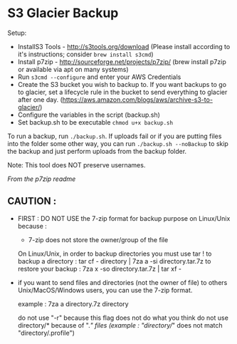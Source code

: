 # S3 Glacier Backup

Setup:
* InstallS3 Tools - http://s3tools.org/download (Please install according to it's instructions;
  consider `brew install s3cmd`)
* Install p7zip - http://sourceforge.net/projects/p7zip/ (brew install p7zip or available via apt on many systems)
* Run `s3cmd --configure` and enter your AWS Credentials
* Create the S3 bucket you wish to backup to.  If you want backups to go to glacier, set a lifecycle rule in the bucket
  to send everything to glacier after one day. (https://aws.amazon.com/blogs/aws/archive-s3-to-glacier/)
* Configure the variables in the script (backup.sh)
* Set backup.sh to be executable `chmod u+x backup.sh`

To run a backup, run `./backup.sh`.  If uploads fail or if you are putting files into the folder some other way,
you can run `./backup.sh --noBackup` to skip the backup and just perform uploads from the backup folder.

Note: This tool does NOT preserve usernames.

*From the p7zip readme*
## CAUTION :

- FIRST : DO NOT USE the 7-zip format for backup purpose on Linux/Unix because :
  - 7-zip does not store the owner/group of the file

  On Linux/Unix, in order to backup directories you must use tar !
  to backup a directory  : tar cf - directory | 7za a -si directory.tar.7z
  to restore your backup : 7za x -so directory.tar.7z | tar xf -

- if you want to send files and directories (not the owner of file)
  to others Unix/MacOS/Windows users, you can use the 7-zip format.

  example : 7za a directory.7z  directory

  do not use "-r" because this flag does not do what you think
  do not use directory/* because of ".*" files
   (example : "directory/*" does not match "directory/.profile")

